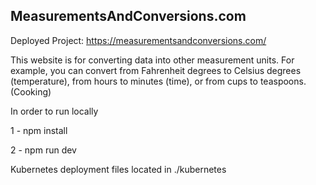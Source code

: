 ## MeasurementsAndConversions.com

Deployed Project: https://measurementsandconversions.com/

This website is for converting data into other measurement units. For example, you can convert from Fahrenheit degrees to Celsius degrees (temperature), from hours to minutes (time), or from cups to teaspoons. (Cooking)

In order to run locally

1 - npm install

2 - npm run dev

Kubernetes deployment files located in ./kubernetes

